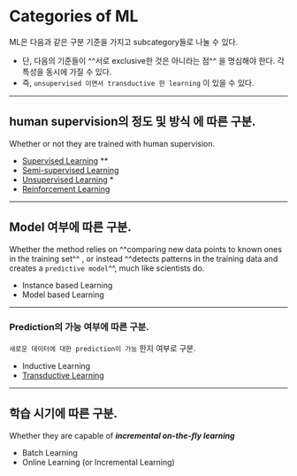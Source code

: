 # Categories of ML

ML은 다음과 같은 구분 기준을 가지고 subcategory들로 나눌 수 있다. 

* 단, 다음의 기준들이 ^^서로 exclusive한 것은 아니라는 점^^ 을 명심해야 한다. 각 특성을 동시에 가질 수 있다.
* 즉, `unsupervised 이면서 transductive 한 learning` 이 있을 수 있다. 

---

## human supervision의 정도 및 방식 에 따른 구분.

Whether or not they are trained with human supervision.

* [Supervised Learning](./ch00_20_supervised.md) **
* [Semi-supervised Learning](./ch00_22_semisupervised.md)
* [Unsupervised Learning](./ch00_22_semisupervised.md) *
* [Reinforcement Learning](./ch00_23_reinforcement_learning.md)

---

## Model 여부에 따른 구분.

Whether the method relies on ^^comparing new data points to known ones in the training set^^ , or instead ^^detects patterns in the training data and creates a `predictive model`^^, much like scientists do.

* Instance based Learning
* Model based Learning

---

### Prediction의 가능 여부에 따른 구분.

`새로운 데이터에 대한 prediction이 가능` 한지 여부로 구분.

* Inductive Learning
* [Transductive Learning](http://ds31x.blogspot.com/search?q=transductive)

---

## 학습 시기에 따른 구분.

Whether they are capable of ***incremental on-the-fly learning***

* Batch Learning
* Online Learning (or Incremental Learning)

